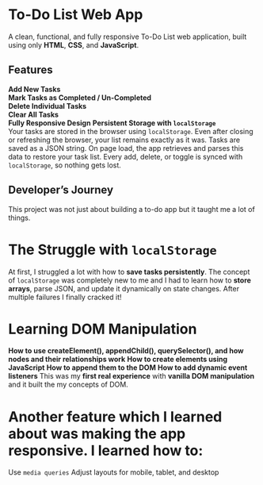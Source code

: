 # To-Do List Web App

A clean, functional, and fully responsive To-Do List web application, built using only **HTML**, **CSS**, and **JavaScript**.

## Features

 **Add New Tasks**  
 **Mark Tasks as Completed / Un-Completed**  
 **Delete Individual Tasks**  
 **Clear All Tasks**  
 **Fully Responsive Design** 
 **Persistent Storage with `localStorage`**  
  Your tasks are stored in the browser using `localStorage`. Even after closing or refreshing the browser, your list remains exactly as it was.
    Tasks are saved as a JSON string.
    On page load, the app retrieves and parses this data to restore your task list.
    Every add, delete, or toggle is synced with `localStorage`, so nothing gets lost.

## Developer’s Journey

This project was not just about building a to-do app but it taught me a lot of things.
# The Struggle with `localStorage`
At first, I struggled a lot with how to **save tasks persistently**. The concept of `localStorage` was completely new to me and I had to learn how to **store arrays**, parse JSON, and update it dynamically on state changes.
After multiple failures I finally cracked it!
# Learning DOM Manipulation
  **How to use createElement(), appendChild(), querySelector(), and how nodes and their relationships work**
  **How to create elements using JavaScript**
  **How to append them to the DOM**
  **How to add dynamic event listeners**
This was my **first real experience** with **vanilla DOM manipulation** and it built the my concepts of DOM.
# Another feature which I learned about was making the app **responsive**. I learned how to:
  Use `media queries`
  Adjust layouts for mobile, tablet, and desktop